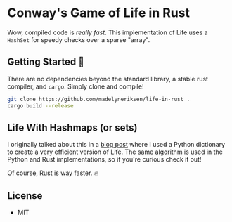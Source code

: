 # Conway's Game of Life in Rust

Wow, compiled code is _really fast_. This implementation of Life uses a `HashSet` for speedy checks over a sparse "array".

## Getting Started 🚀

There are no dependencies beyond the standard library, a stable rust compiler, and `cargo`. Simply clone and compile!

```bash
git clone https://github.com/madelyneriksen/life-in-rust .
cargo build --release
```

## Life With Hashmaps (or sets)

I originally talked about this in a [blog post](https://www.madelyneriksen.com/python-game-of-life) where I used a Python dictionary to create a very efficient version of Life. The same algorithm is used in the Python and Rust implementations, so if you're curious check it out!

Of course, Rust is way faster. 🔥

## License

* MIT
